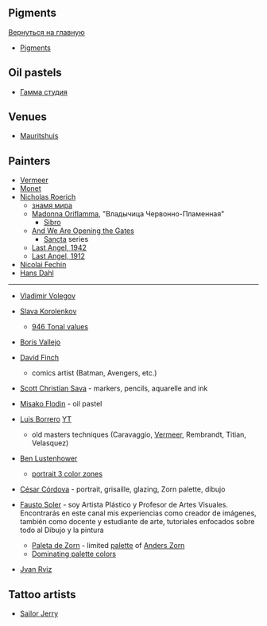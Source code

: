 ## Pigments

[Вернуться на главную](/)

* [Pigments](/art/pigments)

## Oil pastels

* [Гамма студия](/art/pastels/gamma.md)

## Venues

* [Mauritshuis](/art/mauritshuis)

## Painters

* [Vermeer](/art/vermeer)
* [Monet](/art/monet)
* [Nicholas Roerich](https://en.wikipedia.org/wiki/Nicholas_Roerich)
    - [знамя мира](https://en.wikipedia.org/wiki/Banner_of_Peace)
    - [Madonna Oriflamma](https://en.wikipedia.org/wiki/Banner_of_Peace#/media/File:Madonna_Oriflamma.jpg), "Владычица Червонно-Пламенная"
        - [Sibro](https://sibro.ru/photo/roerich-shewwholeads/n-k-rerikh-madonna-oriflamma/)
    - [And We Are Opening the Gates](https://en.wikipedia.org/wiki/File:N._Roerich_-_And_We_are_Opening_the_Gates._From_the_%C2%ABSancta%C2%BB_Series_-_Google_Art_Project.jpg)
        - [Sancta](https://www.roerich.ee/galnew/gallery.php?gallery=NR&lang=eng&cat=series&value=Sancta) series
    - [Last Angel, 1942](https://sibro.ru/photo/roerich-prorochestva/n-k-rerikh-angel-posledniy-1942/)
    - [Last Angel, 1912](https://sibro.ru/photo/roerich-prorochestva/n-k-rerikh-angel-posledniy-1912/)
* [Nicolai Fechin](https://en.wikipedia.org/wiki/Nicolai_Fechin)
* [Hans Dahl](https://dzen.ru/a/XKIYgsJmIQCzEvf8)

***

* [Vladimir Volegov](https://www.youtube.com/@artvolegov)
* [Slava Korolenkov](https://www.youtube.com/c/SlavaKorolenkov)
    - [946 Tonal values](https://www.youtube.com/watch?v=EjZzO91Kq3w&list=PL9i8gCjOjwezGabhyTZFbPeQL88HnFLza&index=2)
* [Boris Vallejo](https://www.borisjulie.com/)

* [David Finch](https://ru.wikipedia.org/wiki/%D0%A4%D0%B8%D0%BD%D1%87,_%D0%94%D1%8D%D0%B2%D0%B8%D0%B4)
    - comics artist (Batman, Avengers, etc.)

* [Scott Christian Sava](https://www.ssavaart.com/) - markers, pencils, aquarelle and ink
* [Misako Flodin](https://www.eydear.com/) - oil pastel
* [Luis Borrero](http://luisborreroart.com/) [YT](https://www.youtube.com/@LuisBorreroVisualArtist)
    - old masters techniques (Caravaggio, [Vermeer](https://www.atelierschoolonline.com/virtual-classroom), Rembrandt, Titian, Velasquez)

* [Ben Lustenhower](https://www.youtube.com/watch?v=rBzGzmqNl1c&list=PLTFuurONjrRrfJ8HTlxTIXtF2H8VRiYUn)
    - [portrait 3 color zones](https://www.youtube.com/watch?v=Sxce77G4C_A&list=PL9i8gCjOjwezGabhyTZFbPeQL88HnFLza)
* [César Córdova](https://www.youtube.com/@CesarCordova) - portrait, grisaille, glazing, Zorn palette, dibujo
* [Fausto Soler](https://www.youtube.com/@faustosoler/videos) - soy Artista Plástico y Profesor de Artes Visuales. Encontrarás en este canal mis experiencias como creador de imágenes, también como docente y estudiante de arte, tutoriales enfocados sobre todo al Dibujo y la pintura
    - [Paleta de Zorn](https://www.youtube.com/watch?v=yTepMTpW3CY) - limited [palette](https://www.ttamayo.com/2019/11/la-paleta-limitada-de-zorn/) of [Anders Zorn](https://ru.wikipedia.org/wiki/%D0%A6%D0%BE%D1%80%D0%BD,_%D0%90%D0%BD%D0%B4%D0%B5%D1%80%D1%81)
    - [Dominating palette colors](https://www.youtube.com/watch?v=iDEsoaC51gU&list=PLlDPksSWJLP3xqWgtSb1VZdgdiETil9_z)

* [Jvan Rviz](https://www.instagram.com/jvan_rviz/)

## Tattoo artists

* [Sailor Jerry](https://sailorjerry.com/en/tattoos/)
